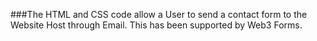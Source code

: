 ###The HTML and CSS code allow a User to send a contact form to the Website Host through Email. This has been supported by Web3 Forms.
